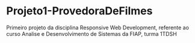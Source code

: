 # Projeto1-ProvedoraDeFilmes
 Primeiro projeto da disciplina Responsive Web Development, referente ao curso Analise e Desenvolvimento de Sistemas da FIAP, turma 1TDSH

